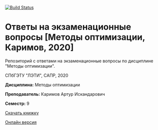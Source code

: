 [![Build Status](https://travis-ci.org/eltech5302/exam_tickets_mo_2020_karimov.svg?branch=master)](https://travis-ci.org/eltech5302/exam_tickets_mo_2020_karimov)

# Ответы на экзаменационные вопросы [Методы оптимизации, Каримов, 2020]

Репозиторий с ответами на экзаменационные вопросы по дисциплине "Методы оптимизации".

СПбГЭТУ "ЛЭТИ", САПР, 2020

**Дисциплина:** Методы оптимизации

**Преподаватель:** Каримов Артур Искандарович

**Семестр:** 9

[Скачать книжку](https://github.com/eltech5302/exam_tickets_mo_2020_karimov/releases/latest)

[Онлайн версия](https://eltech5302.github.io/exam_tickets_mo_2020_karimov/)
